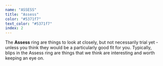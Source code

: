 ```yaml
---
name: "ASSESS"
title: "Assess"
color: "#5371f7"
text_color: "#5371f7"
index: 2
---
```


The **Assess** ring are things to look at closely, but not necessarily trial yet - unless you think they would be a particularly good fit for you. Typically, blips in the Assess ring are things that we think are interesting and worth keeping an eye on.